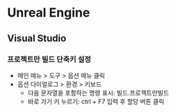 # Unreal Engine

## Visual Studio

### 프로젝트만 빌드 단축키 설정

* 메인 메뉴 > 도구 > 옵션 메뉴 클릭
* 옵션 다이얼로그 > 환경 > 키보드
    * 다음 문자열을 포함하는 명령 표시: 빌드.프로젝트만빌드 
    * 바로 가기 키 누르기: ctrl + F7 입력 후 할당 버튼 클릭
